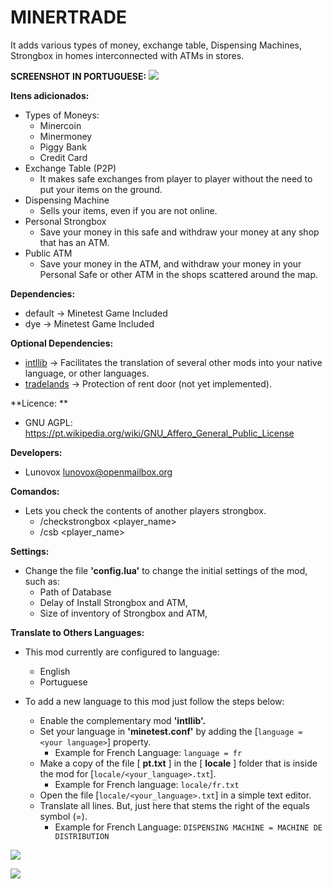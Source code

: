 # MINERTRADE

It adds various types of money, exchange table, Dispensing Machines, Strongbox in homes interconnected with ATMs in stores.

**SCREENSHOT IN PORTUGUESE:**
![](https://github.com/Lunovox/tradelands/raw/master/screenshot.png)

**Itens adicionados:**
 * Types of Moneys:
	* Minercoin 
	* Minermoney
	* Piggy Bank
	* Credit Card
 * Exchange Table (P2P)
	* It makes safe exchanges from player to player without the need to put your items on the ground.
 * Dispensing Machine
 	* Sells your items, even if you are not online.
 * Personal Strongbox
	* Save your money in this safe and withdraw your money at any shop that has an ATM.
 * Public ATM
	* Save your money in the ATM, and withdraw your money in your Personal Safe or other ATM in the shops scattered around the map.

**Dependencies:**
  * default → Minetest Game Included
  * dye → Minetest Game Included

**Optional Dependencies:**
  * [intllib](https://github.com/minetest-mods/intllib) → Facilitates the translation of several other mods into your native language, or other languages.
  * [tradelands](https://github.com/Lunovox/tradelands) → Protection of rent door (not yet implemented). 

**Licence: **
 * GNU AGPL: https://pt.wikipedia.org/wiki/GNU_Affero_General_Public_License

**Developers:**
 * Lunovox <lunovox@openmailbox.org>
 
**Comandos:**
 * Lets you check the contents of another players strongbox.
 	* /checkstrongbox <player_name>
 	* /csb <player_name>

**Settings:**
  * Change the file **'config.lua'** to change the initial settings of the mod, such as:
	* Path of Database
	* Delay of Install Strongbox and ATM,
	* Size of inventory of Strongbox and ATM,

**Translate to Others Languages:**

* This mod currently are configured to language:
	* English
	* Portuguese

* To add a new language to this mod just follow the steps below:
	* Enable the complementary mod **'intllib'.**
	* Set your language in **'minetest.conf'** by adding the [````language = <your language>````] property.
		* Example for French Language: ````language = fr````
	* Make a copy of the file [ **pt.txt** ] in the [ **locale** ] folder that is inside the mod for [````locale/<your_language>.txt````]. 
		* Example for French language: ````locale/fr.txt````
	* Open the file [````locale/<your_language>.txt````] in a simple text editor.
	* Translate all lines. But, just here that stems the right of the equals symbol (=). 
		* Example for French Language: ````DISPENSING MACHINE = MACHINE DE DISTRIBUTION````

![](https://github.com/Lunovox/tradelands/raw/master/screenshot2.png)

![](https://github.com/Lunovox/tradelands/raw/master/screenshot3.png)